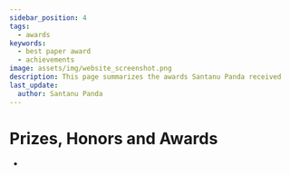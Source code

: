 ```yaml
---
sidebar_position: 4
tags:
  - awards
keywords:
  - best paper award
  - achievements
image: assets/img/website_screenshot.png
description: This page summarizes the awards Santanu Panda received
last_update:
  author: Santanu Panda
---
```


# Prizes, Honors and Awards

-
